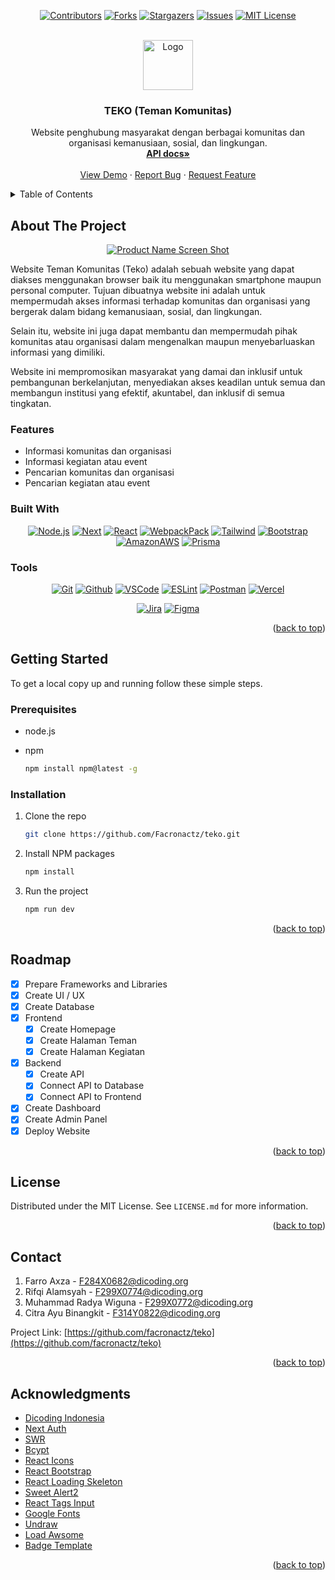 <!-- Improved compatibility of back to top link: See: https://github.com/othneildrew/Best-README-Template/pull/73 -->
<a name="readme-top"></a>
<!--
*** Thanks for checking out the Best-README-Template. If you have a suggestion
*** that would make this better, please fork the repo and create a pull request
*** or simply open an issue with the tag "enhancement".
*** Don't forget to give the project a star!
*** Thanks again! Now go create something AMAZING! :D
-->



<!-- PROJECT SHIELDS -->
<!--
*** I'm using markdown "reference style" links for readability.
*** Reference links are enclosed in brackets [ ] instead of parentheses ( ).
*** See the bottom of this document for the declaration of the reference variables
*** for contributors-url, forks-url, etc. This is an optional, concise syntax you may use.
*** https://www.markdownguide.org/basic-syntax/#reference-style-links
-->
<div align="center">

[![Contributors][contributors-shield]][contributors-url]
[![Forks][forks-shield]][forks-url]
[![Stargazers][stars-shield]][stars-url]
[![Issues][issues-shield]][issues-url]
[![MIT License][license-shield]][license-url]

</div>


<!-- PROJECT LOGO -->
<br />
<div align="center">
  <a href="https://github.com/othneildrew/Best-README-Template">
    <img src="https://slackmojis.com/emojis/16106-teapot/image/1643515590/teapot.gif" alt="Logo" height="80">
  </a>

  <h3 align="center">TEKO (Teman Komunitas)</h3>

  <p align="center">
    Website penghubung masyarakat dengan berbagai komunitas dan organisasi kemanusiaan, sosial, dan lingkungan.
    <br />
    <a href="https://documenter.getpostman.com/view/12590821/2s8YsqVuY3"><strong>API docs»</strong></a>
    <br />
    <br />
    <a href="https://teko.vercel.app">View Demo</a>
    ·
    <a href="https://github.com/Facronactz/teko/issues">Report Bug</a>
    ·
    <a href="https://github.com/Facronactz/teko/issues">Request Feature</a>
  </p>
</div>



<!-- TABLE OF CONTENTS -->
<details>
  <summary>Table of Contents</summary>
  <ol>
    <li>
      <a href="#about-the-project">About The Project</a>
      <ul>
        <li><a href="#built-with">Built With</a></li>
      </ul>
    </li>
    <li>
      <a href="#getting-started">Getting Started</a>
      <ul>
        <li><a href="#prerequisites">Prerequisites</a></li>
        <li><a href="#installation">Installation</a></li>
      </ul>
    </li>
    <li><a href="#roadmap">Roadmap</a></li>
    <li><a href="#license">License</a></li>
    <li><a href="#contact">Contact</a></li>
    <li><a href="#acknowledgments">Acknowledgments</a></li>
  </ol>
</details>



<!-- ABOUT THE PROJECT -->
## About The Project
<div align=center>

[![Product Name Screen Shot][product-screenshot]](https://example.com)
</div>

Website Teman Komunitas (Teko) adalah sebuah website yang dapat diakses menggunakan browser baik itu menggunakan smartphone maupun personal computer. Tujuan dibuatnya website ini adalah untuk mempermudah akses informasi terhadap komunitas dan organisasi yang bergerak dalam bidang kemanusiaan, sosial, dan lingkungan. 

Selain itu, website ini juga dapat membantu dan mempermudah pihak komunitas atau organisasi dalam mengenalkan maupun menyebarluaskan informasi yang dimiliki.

Website ini mempromosikan masyarakat yang damai dan inklusif untuk pembangunan berkelanjutan, menyediakan akses keadilan untuk semua dan membangun institusi yang efektif, akuntabel, dan inklusif di semua tingkatan.


### Features

* Informasi komunitas dan organisasi
* Informasi kegiatan atau event
* Pencarian komunitas dan organisasi
* Pencarian kegiatan atau event
<!-- * ~~Informasi donasi~~ -->
<!-- * ~~Penggalangan dana atau donasi untuk komunitas dan organisasi~~ -->


### Built With

<div align="center">

[![Node.js][Node.js]][Nodejs-url]
[![Next][Next.js]][Next-url]
[![React][React.js]][React-url]
[![WebpackPack][Webpack.build]][Webpack-url]
[![Tailwind][Tailwindcss.com]][Tailwind-url]
[![Bootstrap][Bootstrap.com]][Bootstrap-url]
[![AmazonAWS][Amazon.com]][Amazon-url]
[![Prisma][Prisma.com]][Prisma-url]


</div>


### Tools
<div align="center">

[![Git][Git.com]][Git-url]
[![Github][Github.com]][Github-url]
[![VSCode][VSCode.com]][VSCode-url]
[![ESLint][ESLint.com]][ESLint-url]
[![Postman][Postman.com]][Postman-url]
[![Vercel][Vercel.com]][Vercel-url]

[![Jira][Jira.com]][Jira-url]
[![Figma][Figma.com]][Figma-url]


</div>


<p align="right">(<a href="#readme-top">back to top</a>)</p>



<!-- GETTING STARTED -->
## Getting Started

To get a local copy up and running follow these simple steps.

### Prerequisites

* node.js

* npm
  ```sh
  npm install npm@latest -g
  ```

### Installation

1. Clone the repo
   ```sh
   git clone https://github.com/Facronactz/teko.git
   ```
2. Install NPM packages
   ```sh
   npm install
   ```
3. Run the project
   ```sh
   npm run dev
   ```

<p align="right">(<a href="#readme-top">back to top</a>)</p>



<!-- USAGE -->
<!-- ## Usage

_For more examples, please refer to the [Documentation](https://example.com)_

<p align="right">(<a href="#readme-top">back to top</a>)</p> -->



<!-- ROADMAP -->
## Roadmap

- [x] Prepare Frameworks and Libraries
- [x] Create UI / UX
- [x] Create Database
- [x] Frontend
    - [x] Create Homepage
    - [x] Create Halaman Teman
    - [x] Create Halaman Kegiatan
- [x] Backend
    - [x] Create API
    - [x] Connect API to Database
    - [x] Connect API to Frontend
- [x] Create Dashboard
- [x] Create Admin Panel
- [x] Deploy Website

<!-- See the [open issues](https://github.com/othneildrew/Best-README-Template/issues) for a full list of proposed features (and known issues). -->

<p align="right">(<a href="#readme-top">back to top</a>)</p>



<!-- LICENSE -->
## License

Distributed under the MIT License. See `LICENSE.md` for more information.

<p align="right">(<a href="#readme-top">back to top</a>)</p>



<!-- CONTACT -->
## Contact

1. Farro Axza - F284X0682@dicoding.org
2. Rifqi Alamsyah - F299X0774@dicoding.org
3. Muhammad Radya Wiguna - F299X0772@dicoding.org
4. Citra Ayu Binangkit - F314Y0822@dicoding.org

Project Link: [https://github.com/facronactz/teko](https://github.com/facronactz/teko)

<p align="right">(<a href="#readme-top">back to top</a>)</p>



<!-- ACKNOWLEDGMENTS -->
## Acknowledgments
<!-- 
Use this space to list resources you find helpful and would like to give credit to. I've included a few of my favorites to kick things off! -->
* [Dicoding Indonesia](https://www.dicoding.com)
* [Next Auth](https://next-auth.js.org)
* [SWR](https://swr.vercel.app)
* [Bcypt](https://github.com/kelektiv/node.bcrypt.js)
* [React Icons](https://react-icons.github.io/react-icons)
* [React Bootstrap](https://react-bootstrap.github.io)
* [React Loading Skeleton](https://github.com/dvtng/react-loading-skeleton)
* [Sweet Alert2](https://sweetalert2.github.io/)
* [React Tags Input](https://github.com/olahol/react-tagsinput)
* [Google Fonts](https://fonts.google.com)
* [Undraw](https://undraw.co/illustrations)
* [Load Awsome](https://labs.danielcardoso.net/load-awesome)
* [Badge Template](https://github.com/alexandresanlim/Badges4-README.md-Profile)

<p align="right">(<a href="#readme-top">back to top</a>)</p>



<!-- MARKDOWN LINKS & IMAGES -->
<!-- https://www.markdownguide.org/basic-syntax/#reference-style-links -->
[contributors-shield]: https://img.shields.io/github/contributors-anon/facronactz/teko?style=for-the-badge
[contributors-url]: https://github.com/facronactz/teko/graphs/contributors
[forks-shield]: https://img.shields.io/github/forks/facronactz/teko?style=for-the-badge
[forks-url]: https://github.com/facronactz/teko/network/members
[stars-shield]: https://img.shields.io/github/stars/facronactz/teko.svg?style=for-the-badge
[stars-url]: https://github.com/facronactz/teko/stargazers
[issues-shield]: https://img.shields.io/github/issues/facronactz/teko.svg?style=for-the-badge
[issues-url]: https://github.com/facronactz/teko/issues
[license-shield]: https://img.shields.io/github/license/facronactz/teko.svg?style=for-the-badge
[license-url]: https://github.com/facronactz/teko/blob/master/LICENSE.txt
[linkedin-shield]: https://img.shields.io/badge/-LinkedIn-black.svg?style=for-the-badge&logo=linkedin&colorB=555
[linkedin-url]: https://linkedin.com/in/othneildrew
[product-screenshot]: https://i.ibb.co/KhDSRDQ/Screenshot-2022-11-14-at-15-03-49-Teko.png

[Node.js]: https://img.shields.io/badge/Node.js-339933?style=for-the-badge&logo=nodedotjs&logoColor=white
[Nodejs-url]: https://nodejs.org/en/
[Next.js]: https://img.shields.io/badge/next.js-000000?style=for-the-badge&logo=nextdotjs&logoColor=white
[Next-url]: https://nextjs.org/
[React.js]: https://img.shields.io/badge/React-20232A?style=for-the-badge&logo=react&logoColor=61DAFB
[React-url]: https://reactjs.org/
[Webpack.build]: https://img.shields.io/badge/Webpack-8DD6F9?style=for-the-badge&logo=Webpack&logoColor=white
[Webpack-url]: https://webpack.js.org/
[Bootstrap.com]: https://img.shields.io/badge/Bootstrap-563D7C?style=for-the-badge&logo=bootstrap&logoColor=white
[Bootstrap-url]: https://getbootstrap.com
[Tailwindcss.com]: https://img.shields.io/badge/Tailwind_CSS-38B2AC?style=for-the-badge&logo=tailwind-css&logoColor=white
[Tailwind-url]: https://tailwindcss.com/
[Prisma.com]: https://img.shields.io/badge/Prisma-3982CE?style=for-the-badge&logo=Prisma&logoColor=white
[Prisma-url]: https://prisma.io/
[Sqlite.com]:https://img.shields.io/badge/SQLite-07405E?style=for-the-badge&logo=sqlite&logoColor=white
[Sqlite-url]: https://www.sqlite.org/index.html

[Amazon.com]: https://img.shields.io/badge/Amazon_AWS-232F3E?style=for-the-badge&logo=amazon-aws&logoColor=white
[Amazon-url]: https://aws.amazon.com/

[Vercel.com]: https://img.shields.io/badge/Vercel-000000?style=for-the-badge&logo=vercel&logoColor=white
[Vercel-url]: https://vercel.com/

[ESLint.com]: https://img.shields.io/badge/eslint-3A33D1?style=for-the-badge&logo=eslint&logoColor=white
[ESLint-url]: https://eslint.org/
[Postman.com]: https://img.shields.io/badge/Postman-FF6C37?style=for-the-badge&logo=Postman&logoColor=white
[Postman-url]: https://www.postman.com/
[Git.com]: https://img.shields.io/badge/GIT-E44C30?style=for-the-badge&logo=git&logoColor=white
[Git-url]: https://git-scm.com/
[GitHub.com]: https://img.shields.io/badge/GitHub-100000?style=for-the-badge&logo=github&logoColor=white
[GitHub-url]: https://github.com
[VSCode.com]: https://img.shields.io/badge/VSCode-0078D4?style=for-the-badge&logo=visual%20studio%20code&logoColor=white
[VSCode-url]: https://code.visualstudio.com/
[Figma.com]: https://img.shields.io/badge/Figma-F24E1E?style=for-the-badge&logo=figma&logoColor=white
[Figma-url]: https://www.figma.com/
[Jira.com]: https://img.shields.io/badge/Jira-0052CC?style=for-the-badge&logo=jira&logoColor=white
[Jira-url]: https://www.atlassian.com/software/jira
